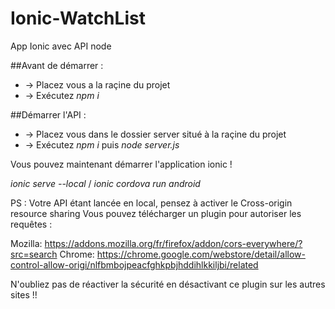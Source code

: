 # Ionic-WatchList
App Ionic avec API node

##Avant de démarrer : 
  * -> Placez vous a la raçine du projet
  * -> Exécutez *npm i*

##Démarrer l'API :
  * -> Placez vous dans le dossier server situé à la raçine du projet
  * -> Exécutez *npm i* puis *node server.js*

Vous pouvez maintenant démarrer l'application ionic !

*ionic serve --local* / *ionic cordova run android*

PS : Votre API étant lancée en local, pensez à activer le Cross-origin resource sharing
Vous pouvez télécharger un plugin pour autoriser les requêtes :

Mozilla: https://addons.mozilla.org/fr/firefox/addon/cors-everywhere/?src=search
Chrome: https://chrome.google.com/webstore/detail/allow-control-allow-origi/nlfbmbojpeacfghkpbjhddihlkkiljbi/related

N'oubliez pas de réactiver la sécurité en désactivant ce plugin sur les autres sites !!